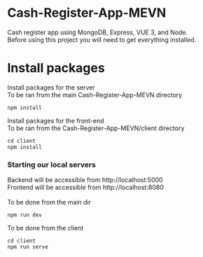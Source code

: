 # Cash-Register-App-MEVN
Cash register app using MongoDB, Express, VUE 3, and Node. \
Before using this project you will need to get everything installed.

# Install packages
Install packages for the server \
To be ran from the main Cash-Register-App-MEVN directory
```
npm install
```

Install packages for the front-end \
To be ran from the Cash-Register-App-MEVN/client directory
```
cd client
npm install
```

### Starting our local servers
Backend will be accessible from http://localhost:5000 \
Frontend will be accessible from http://localhost:8080 \
\
To be done from the main dir
```
npm run dev
```

To be done from the client
```
cd client
npm run serve
```
